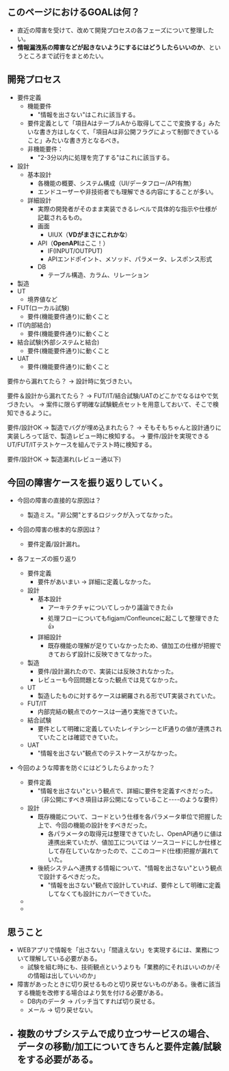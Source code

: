 ## このページにおけるGOALは何？
- 直近の障害を受けて、改めて開発プロセスの各フェーズについて整理したい。
- **情報漏洩系の障害などが起きないようにするにはどうしたらいいのか**、というところまで試行をまとめたい。

## 開発プロセス
- 要件定義
  - 機能要件
    - "情報を出さない"はこれに該当する。
  - 要件定義として「項目AはテーブルAから取得してここで変換する」みたいな書き方はしなくて、「項目Aは非公開フラグによって制御できていること」みたいな書き方となるべき。
  - 非機能要件：
    - "2-3分以内に処理を完了する"はこれに該当する。
- 設計
  - 基本設計
    - 各機能の概要、システム構成（UI/データフロー/API有無）
    - エンドユーザーや非技術者でも理解できる内容にすることが多い。
  - 詳細設計
    - 実際の開発者がそのまま実装できるレベルで具体的な指示や仕様が記載されるもの。 
    - 画面
      - UIUX（**VDがまさにこれかな**）
    - API（**OpenAPI**はここ！）
      - IF(INPUT/OUTPUT)
      - APIエンドポイント、メソッド、パラメータ、レスポンス形式
    - DB
      - テーブル構造、カラム、リレーション
- 製造
- UT
  - 境界値など
- FUT(ローカル試験)
  - 要件(機能要件通り)に動くこと
- IT(内部結合)
  - 要件(機能要件通り)に動くこと
- 結合試験(外部システムと結合)
  - 要件(機能要件通り)に動くこと
- UAT
  - 要件(機能要件通り)に動くこと

要件から漏れてたら？
→ 設計時に気づきたい。

要件＆設計から漏れてたら？
→ FUT/IT/結合試験/UATのどこかでなるはやで気づきたい。
→ 案件に限らず明確な試験観点セットを用意しておいて、そこで検知できるように。

要件/設計OK → 製造でバグが埋め込まれたら？
→ そもそもちゃんと設計通りに実装しろって話で、製造レビュー時に検知する。
→ 要件/設計を実現できるUT/FUT/ITテストケースを組んでテスト時に検知する。

要件/設計OK → 製造漏れ(レビュー通以下)


## 今回の障害ケースを振り返りしていく。
- 今回の障害の直接的な原因は？
  - 製造ミス。"非公開"とするロジックが入ってなかった。
- 今回の障害の根本的な原因は？
  - 要件定義/設計漏れ。
- 各フェーズの振り返り
  - 要件定義
    - 要件があいまい -> 詳細に定義しなかった。
  - 設計
    - 基本設計
      - アーキテクチャについてしっかり議論できた👍
      - 処理フローについてもfigjam/Confleunceに起こして整理できた👍
    - 詳細設計
      - 既存機能の理解が足りていなかったため、値加工の仕様が把握できておらず設計に反映できてなかった。
  - 製造
    - 要件/設計漏れたので、実装には反映されなかった。
    - レビューも今回問題となった観点では見てなかった。
  - UT
    - 製造したものに対するケースは網羅される形でUT実装されていた。
  - FUT/IT
    - 内部完結の観点でのケースは一通り実施できていた。
  - 結合試験
    - 要件として明確に定義していたレイテンシーとIF通りの値が連携されていたことは確認できていた。
  - UAT
    - "情報を出さない"観点でのテストケースがなかった。

- 今回のような障害を防ぐにはどうしたらよかった？
  - 要件定義
    - "情報を出さない"という観点で、詳細に要件を定義すべきだった。
      （非公開にすべき項目は非公開になっていること----のような要件）
  - 設計
    - 既存機能について、コードという仕様を各パラメータ単位で把握した上で、今回の機能の設計をすべきだった。
      - 各パラメータの取得元は整理できていたし、OpenAPI通りに値は連携出来ていたが、値加工については
        ソースコードにしか仕様として存在していなかったので、ここのコード(仕様)把握が漏れていた。
    - 後続システムへ連携する情報について、"情報を出さない"という観点で設計するべきだった。
      - "情報を出さない"観点で設計していれば、要件として明確に定義してなくても設計にカバーできていた。
  - 
  - 

## 思うこと
- WEBアプリで情報を「出さない」「間違えない」を実現するには、業務について理解している必要がある。
  - 試験を組む時にも、技術観点というよりも「業務的にそれはいいのか/その情報は出していいのか」
- 障害があったときに切り戻せるものと切り戻せないものがある。後者に該当する機能を改修する場合はより気を付ける必要がある。
  - DB内のデータ → パッチ当てすれば切り戻せる。
  - メール → 切り戻せない。
- 複数のサブシステムで成り立つサービスの場合、データの移動/加工についてきちんと要件定義/試験をする必要がある。
  - 
